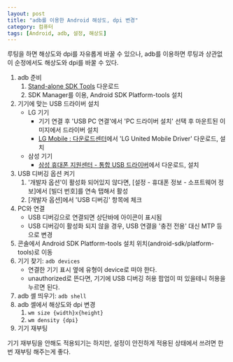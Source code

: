 ```yaml
---
layout: post
title: "adb를 이용한 Android 해상도, dpi 변경"
category: 컴퓨터
tags: [Android, adb, 설정, 해상도]
---
```


루팅을 하면 해상도와 dpi를 자유롭게 바꿀 수 있으나,
adb를 이용하면 루팅과 상관없이 순정에서도 해상도와 dpi를 바꿀 수 있다.

1.	adb 준비
	1.	[Stand-alone SDK Tools](http://developer.android.com/sdk/index.html#Other) 다운로드
	2.	SDK Manager를 이용, Android SDK Platform-tools 설치
2.	기기에 맞는 USB 드라이버 설치
	-	LG 기기
		-	기기 연결 후 'USB PC 연결'에서 'PC 드라이버 설치' 선택 후 마운트된 이미지에서 드라이버 설치
		-	[LG Mobile : 다운로드센터](https://www.lgmobile.co.kr/lgmobile/front/download/retrieveDownloadMain.dev)에서 'LG United Mobile Driver' 다운로드, 설치
	-	삼성 기기
		-	[삼성 휴대폰 지원센터 - 통합 USB 드라이버](http://local.sec.samsung.com/comLocal/support/down/kies_main.do?kind=usb)에서 다운로드, 설치
3.	USB 디버깅 옵션 켜기
	1.	'개발자 옵션'이 활성화 되어있지 않다면,
		[설정 - 휴대폰 정보 - 소프트웨어 정보]에서 [빌더 번호]를 연속 탭해서 활성
	2.	[개발자 옵션]에서 'USB 디버깅' 항목에 체크
4.	PC와 연결
	-	USB 디버깅으로 연결되면 상단바에 아이콘이 표시됨
	-	USB 디버깅이 활성화 되지 않을 경우, USB 연결을 '충전 전용' 대신 MTP 등으로 변경
5.	콘솔에서 Android SDK Platform-tools 설치 위치(android-sdk/platform-tools)로 이동
6.	기기 찾기: `adb devices`
	-	연결한 기기 표시 옆에 유형이 device로 떠야 한다.
	-	unauthorized로 뜬다면, 기기에 USB 디버깅 허용 팝업이 떠 있을테니 허용을 누르면 된다.
7.	adb 셸 띄우기: `adb shell`
8.	adb 셸에서 해상도와 dpi 변경
	1.	`wm size {width}x{height}`
	2.	`wm density {dpi}`
9.	기기 재부팅

기기 재부팅을 안해도 적용되기는 하지만,
설정이 안전하게 적용된 상태에서 쓰려면 한번 재부팅 해주는게 좋다.
